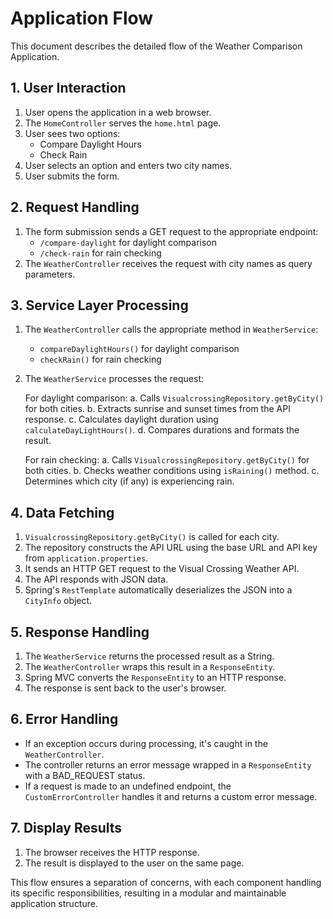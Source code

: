 # Application Flow

This document describes the detailed flow of the Weather Comparison Application.

## 1. User Interaction

1. User opens the application in a web browser.
2. The `HomeController` serves the `home.html` page.
3. User sees two options:
   - Compare Daylight Hours
   - Check Rain
4. User selects an option and enters two city names.
5. User submits the form.

## 2. Request Handling

1. The form submission sends a GET request to the appropriate endpoint:
   - `/compare-daylight` for daylight comparison
   - `/check-rain` for rain checking
2. The `WeatherController` receives the request with city names as query parameters.

## 3. Service Layer Processing

1. The `WeatherController` calls the appropriate method in `WeatherService`:
   - `compareDaylightHours()` for daylight comparison
   - `checkRain()` for rain checking
2. The `WeatherService` processes the request:
   
   For daylight comparison:
   a. Calls `VisualcrossingRepository.getByCity()` for both cities.
   b. Extracts sunrise and sunset times from the API response.
   c. Calculates daylight duration using `calculateDayLightHours()`.
   d. Compares durations and formats the result.

   For rain checking:
   a. Calls `VisualcrossingRepository.getByCity()` for both cities.
   b. Checks weather conditions using `isRaining()` method.
   c. Determines which city (if any) is experiencing rain.

## 4. Data Fetching

1. `VisualcrossingRepository.getByCity()` is called for each city.
2. The repository constructs the API URL using the base URL and API key from `application.properties`.
3. It sends an HTTP GET request to the Visual Crossing Weather API.
4. The API responds with JSON data.
5. Spring's `RestTemplate` automatically deserializes the JSON into a `CityInfo` object.

## 5. Response Handling

1. The `WeatherService` returns the processed result as a String.
2. The `WeatherController` wraps this result in a `ResponseEntity`.
3. Spring MVC converts the `ResponseEntity` to an HTTP response.
4. The response is sent back to the user's browser.

## 6. Error Handling

- If an exception occurs during processing, it's caught in the `WeatherController`.
- The controller returns an error message wrapped in a `ResponseEntity` with a BAD_REQUEST status.
- If a request is made to an undefined endpoint, the `CustomErrorController` handles it and returns a custom error message.

## 7. Display Results

1. The browser receives the HTTP response.
2. The result is displayed to the user on the same page.

This flow ensures a separation of concerns, with each component handling its specific responsibilities, resulting in a modular and maintainable application structure.

